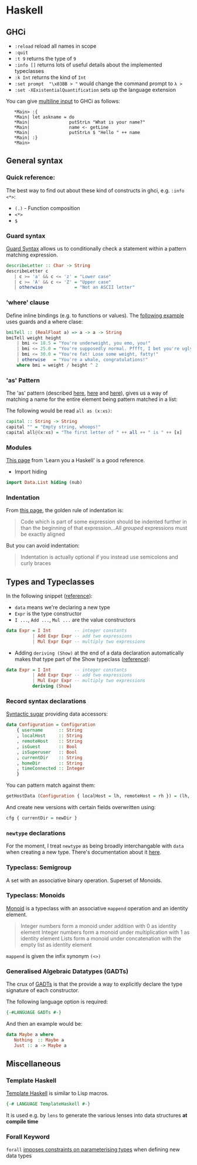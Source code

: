 # Haskell

## GHCi

* `:reload` reload all names in scope
* `:quit`
* `:t 9` returns the type of `9`
* `:info []` returns lots of useful details about the implemented typeclasses
* `:k Int` returns the kind of `Int`
* `:set prompt  "\x03BB > "` would change the command prompt to `λ >`
* `:set -XExistentialQuantification` sets up the language extension

You can give [multiline input](https://en.wikibooks.org/wiki/Haskell/Using_GHCi_effectively) to GHCi as follows:

```text
   *Main> :{
   *Main| let askname = do
   *Main|               putStrLn "What is your name?"
   *Main|               name <- getLine
   *Main|               putStrLn $ "Hello " ++ name
   *Main| :}
   *Main>
```

## General syntax

### Quick reference:

The best way to find out about these kind of constructs in ghci, e.g. `:info <*>`:

* `(.)` - Function composition
* `<*>`
* `$`

### Guard syntax

[Guard Syntax](https://en.wikibooks.org/wiki/Haskell/Control_structures#if_and_guards_revisited) allows us to conditionally check a statement within a pattern matching expression.

```haskell
describeLetter :: Char -> String
describeLetter c
   | c >= 'a' && c <= 'z' = "Lower case"
   | c >= 'A' && c <= 'Z' = "Upper case"
   | otherwise            = "Not an ASCII letter"
```

### 'where' clause

Define inline bindings (e.g. to functions or values). The [following example](http://learnyouahaskell.com/syntax-in-functions) uses guards and a where clase:

```haskell
bmiTell :: (RealFloat a) => a -> a -> String  
bmiTell weight height  
    | bmi <= 18.5 = "You're underweight, you emo, you!"  
    | bmi <= 25.0 = "You're supposedly normal. Pffft, I bet you're ugly!"  
    | bmi <= 30.0 = "You're fat! Lose some weight, fatty!"  
    | otherwise   = "You're a whale, congratulations!"  
    where bmi = weight / height ^ 2
```

### 'as' Pattern

The 'as' pattern (described [here](https://stackoverflow.com/questions/1153465/what-does-the-symbol-mean-in-reference-to-lists-in-haskell), [here](http://learnyouahaskell.com/syntax-in-functions) and [here](https://www.haskell.org/onlinereport/exps.html#sect3.17.1)), gives us a way of matching a name for the entire element being pattern matched in a list:

The following would be read `all as (x:xs)`:

```haskell
capital :: String -> String  
capital "" = "Empty string, whoops!"  
capital all@(x:xs) = "The first letter of " ++ all ++ " is " ++ [x]
```

### Modules

[This page](http://learnyouahaskell.com/modules) from 'Learn you a Haskell' is a good reference.

* Import hiding

```haskell
import Data.List hiding (nub)  
```

### Indentation

From [this page](https://en.wikibooks.org/wiki/Haskell/Indentation), the golden rule of indentation is:

> Code which is part of some expression should be indented further in than the beginning of that expression...All _grouped_ expressions must be exactly aligned

But you can avoid indentation:

> Indentation is actually optional if you instead use semicolons and curly braces

## Types and Typeclasses

In the following snippet ([reference](https://wiki.haskell.org/Constructor)):

* `data` means we're declaring a new type
* `Expr` is the type constructor
* `I ...`, `Add ...`, `Mul ...` are the value constructors

```haskell
data Expr = I Int         -- integer constants
          | Add Expr Expr -- add two expressions
          | Mul Expr Expr -- multiply two expressions
```

* Adding `deriving (Show)` at the end of a data declaration automatically makes that type part of the Show typeclass ([reference](http://learnyouahaskell.com/making-our-own-types-and-typeclasses)):

```haskell
data Expr = I Int         -- integer constants
          | Add Expr Expr -- add two expressions
          | Mul Expr Expr -- multiply two expressions
          deriving (Show)
```

### Record syntax declarations

[Syntactic sugar](https://en.wikibooks.org/wiki/Haskell/More_on_datatypes#Named_Fields_%28Record_Syntax%29) providing data accessors:

```haskell
data Configuration = Configuration
    { username      :: String
    , localHost     :: String
    , remoteHost    :: String
    , isGuest       :: Bool
    , isSuperuser   :: Bool
    , currentDir    :: String
    , homeDir       :: String
    , timeConnected :: Integer
    }
```

You can pattern match against them:

```haskell
getHostData (Configuration { localHost = lh, remoteHost = rh }) = (lh, rh)
```

And create new versions with certain fields overwritten using:

```haskell
cfg { currentDir = newDir }
```

### `newtype` declarations

For the moment, I treat `newtype` as being broadly interchangable with `data` when creating a new type. There's documentation about it [here](https://wiki.haskell.org/Newtype).

### Typeclass: Semigroup

A set with an associative binary operation. Superset of Monoids.

### Typeclass: Monoids

[Monoid](https://en.wikibooks.org/wiki/Haskell/Monoids) is a typeclass with an associative `mappend` operation and an identity element.

> Integer numbers form a monoid under addition with 0 as identity element
> Integer numbers form a monoid under multiplication with 1 as identity element
> Lists form a monoid under concatenation with the empty list as identity element

`mappend` is given the infix synonym `(<>)`

### Generalised Algebraic Datatypes (GADTs)

The crux of [GADTs](https://en.wikibooks.org/wiki/Haskell/GADT) is that the provide a way to explicitly declare the type signature of each constructor.

The following language option is required:

```haskell
{-#LANGUAGE GADTs #-}
```

And then an example would be:

```haskell
data Maybe a where
   Nothing  :: Maybe a
   Just :: a -> Maybe a
```

## Miscellaneous

### Template Haskell

[Template Haskell](https://wiki.haskell.org/A_practical_Template_Haskell_Tutorial) is similar to Lisp macros.

```haskell
{-# LANGUAGE TemplateHaskell #-}
```

It is used e.g. by `lens` to generate the various lenses into data structures __at compile time__

### Forall Keyword

`forall` [imposes constraints on parameterising types](https://en.m.wikibooks.org/wiki/Haskell/Existentially_quantified_types) when defining new data types